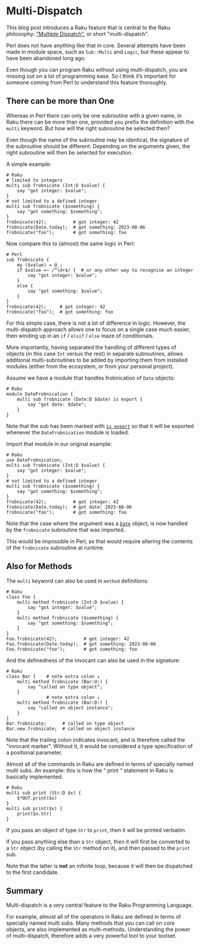 # Multi-Dispatch
This blog post introduces a Raku feature that is central to the Raku philosophy: ["Multiple Dispatch"](https://en.wikipedia.org/wiki/Multiple_dispatch), or short "multi-dispatch".

Perl does not have anything like that in core.  Several attempts have been made in module space, such as `Sub::Multi` and `Logic`, but these appear to have been abandoned long ago.

Even though you can program Raku without using multi-dispatch, you are missing out on a lot of programming ease.  So I think it’s important for someone coming from Perl to understand this feature thoroughly.

## There can be more than One
Whereas in Perl there can only be one subroutine with a given name, in Raku there can be more than one, provided you prefix the definition with the `multi` keyword.  But how will the right subroutine be selected then?

Even though the name of the subroutine may be identical, the signature of the subroutine should be different.  Depending on the arguments given, the right subroutine will then be selected for execution.

A simple example:
```
# Raku
# limited to integers
multi sub frobnicate (Int:D $value) {
    say "got integer: $value";
}
# not limited to a defined integer
multi sub frobnicate ($something) {
    say "got something: $something";
}
frobnicate(42);          # got integer: 42
frobnicate(Date.today);  # got something: 2023-08-06
frobnicate("foo");       # got something: foo
```
Now compare this to (almost) the same logic in Perl:
```
# Perl
sub frobnicate {
    my ($value) = @_;
    if $value =~ /^\d+$/ {  # or any other way to recognise an integer
        say "got integer: $value";
    }
    else {
        say "got something: $value";
    }
}
frobnicate(42);     # got integer: 42
frobnicate("foo");  # got something: foo
```
For this simple case, there is not a lot of difference in logic.  However, the multi-dispatch approach allows one to focus on a single case much easier, then winding up in an `if` / `elsif` / `else` maze of conditionals.

More importantly, having separated the handling of different types of objects (in this case `Int` versus the rest) in separate subroutines, allows additional multi-subroutines to be added by importing them from installed modules (either from the ecosystem, or from your personal project).

Assume we have a module that handles frobnication of `Date` objects:
```
# Raku
module DateFrobnication {
    multi sub frobnicate (Date:D $date) is export {
        say "got date: $date";
    }
}
```
Note that the sub has been marked with [`is export`](https://docs.raku.org/routine/is%20export) so that it will be exported whenever the `DateFrobnication` module is loaded.

Import that module in our original example:
```
# Raku
use DateFrobnication;
multi sub frobnicate (Int:D $value) {
    say "got integer: $value";
}
# not limited to a defined integer
multi sub frobnicate ($something) {
    say "got something: $something";
}
frobnicate(42);          # got integer: 42
frobnicate(Date.today);  # got date: 2023-08-06
frobnicate("foo");       # got something: foo
```
Note that the case where the argument was a [`Date`](https://docs.raku.org/type/Date) object, is now handled by the `frobnicate` subroutine that was imported.

This would be impossible in Perl, as that would require altering the contents of the `frobnicate` subroutine at runtime.

## Also for Methods
The `multi` keyword can also be used in `method` definitions:
```
# Raku
class Foo {
    multi method frobnicate (Int:D $value) {
        say "got integer: $value";
    }
    multi method frobnicate ($something) {
        say "got something: $something";
    }
}
Foo.frobnicate(42);          # got integer: 42
Foo.frobnicate(Date.today);  # got something: 2023-08-06
Foo.frobnicate("foo");       # got something: foo
```
And the definedness of the invocant can also be used in the signature:
```
# Raku
class Bar {    # note extra colon ↓
    multi method frobnicate (Bar:U:) {
        say “called on type object”;
    }
               # note extra colon ↓
    multi method frobnicate (Bar:D:) {
        say "called on object instance";
    }
}
Bar.frobnicate;      # called on type object
Bar.new.frobnicate;  # called on object instance
```
Note that the trailing colon indicates invocant, and is therefore called the "invocant marker".  Without it, it would be considered a type specification of a positional parameter.

Almost all of the commands in Raku are defined in terms of specially named multi subs.  An example: this is how the “ print “ statement in Raku is basically implemented:
```
# Raku
multi sub print (Str:D $x) {
    $*OUT.print($x)
}
multi sub print($x) {
    print($x.Str)
}
```
If you pass an object of type `Str` to `print`, then it will be printed verbatim.

If you pass anything else than a `Str` object, then it will first be converted to a `Str` object (by calling the `Str` method on it), and then passed to the `print` sub.

Note that the latter is **not** an infinite loop, because it will then be dispatched to the first candidate.

## Summary
Multi-dispatch is a very central feature to the Raku Programming Language.

For example, almost all of the operators in Raku are defined in terms of specially named multi subs.  Many methods that you can call on core objects, are also implemented as multi-methods.  Understanding the power of multi-dispatch, therefore adds a very powerful tool to your toolset.
